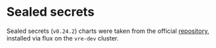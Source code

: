 # Sealed secrets

Sealed secrets (`v0.24.2`) charts were taken from the official [repository](https://github.com/bitnami-labs/sealed-secrets), installed via flux on the `vre-dev` cluster. 

